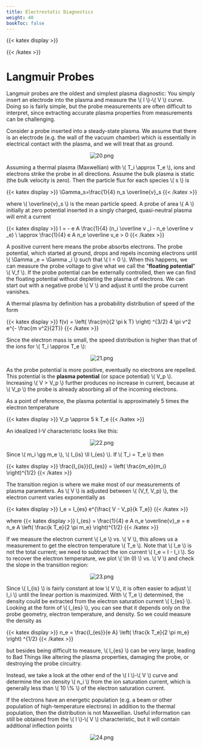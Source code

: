 ```yaml
---
title: Electrostatic Diagnostics
weight: 40
bookToc: false
---
```


{{< katex display >}}

{{< /katex >}}

# Langmuir Probes

Langmuir probes are the oldest and simplest plasma diagnostic: You simply insert an electrode into the plasma and measure the \\( I \\)-\\( V \\) curve. Doing so is fairly simple, but the probe measurements are often difficult to interpret, since extracting accurate plasma properties from measurements can be challenging.

Consider a probe inserted into a steady-state plasma. We assume that there is an electrode (e.g. the wall of the vacuum chamber) which is essentially in electrical contact with the plasma, and we will treat that as ground.

<p align="center"> <img alt="20.png" src="/r/img/560/20.png" /> </p>

Assuming a thermal plasma (Maxwellian) with \\( T_i \approx T_e \\), ions and electrons strike the probe in all directions. Assume the bulk plasma is static (the bulk velocity is zero). Then the particle flux for each species \\( s \\) is

{{< katex display >}}
\Gamma_s=\frac{1}{4} n_s \overline{v}_s
{{< /katex >}}

where \\( \overline{v}_s \\) is the mean particle speed. A probe of area \\( A \\) initially at zero potential inserted in a singly charged, quasi-neutral plasma will emit a current

{{< katex display >}}
I = - e A \frac{1}{4} (n_i \overline v _i - n_e \overline v _e) \\
\approx \frac{1}{4} e A n_e \overline v_e > 0
{{< /katex >}}

A positive current here means the probe absorbs electrons. The probe potential, which started at ground, drops and repels incoming electrons until \\( \Gamma _e = \Gamma _i \\) such that \\( I = 0 \\). When this happens, we can measure the probe voltage to give what we call the "**floating potential**" \\( V_f \\). If the probe potential can be externally controlled, then we can find the floating potential without depleting the plasma of electrons. We can start out with a negative probe \\( V \\) and adjust it until the probe current vanishes.

A thermal plasma by definition has a probability distribution of speed of the form

{{< katex display >}}
f(v) = \left( \frac{m}{2 \pi k T} \right) ^{3/2} 4 \pi v^2 e^{- \frac{m v^2}{2T}}
{{< /katex >}}

Since the electron mass is small, the speed distribution is higher than that of the ions for \\( T_i \approx T_e \\):

<p align="center"> <img alt="21.png" src="/r/img/560/21.png" /> </p>

As the probe potential is more positive, eventually no electrons are repelled. This potential is the **plasma potential** (or space potential) \\( V_p \\). Increasing \\( V > V_p \\) further produces no increase in current, because at \\( V_p \\) the probe is already absorbing all of the incoming electrons.

As a point of reference, the plasma potential is approximately 5 times the electron temperature

{{< katex display >}}
V_p \approx 5 k T_e
{{< /katex >}}

An idealized I-V characteristic looks like this:

<p align="center"> <img alt="22.png" src="/r/img/560/22.png" /> </p>

Since \\( m_i \gg m_e \\), \\( I_{is} \ll I_{es} \\). If \\( T_i = T_e \\) then

{{< katex display >}}
\frac{I_{is}}{I_{es}} = \left( \frac{m_e}{m_i} \right)^{1/2}
{{< /katex >}}

The transition region is where we make most of our measurements of plasma parameters. As \\( V \\) is adjusted between \\( (V_f, V_p) \\), the electron current varies exponentially as

{{< katex display >}}
I_e = I_{es} e^{\frac{ V - V_p}{k T_e}}
{{< /katex >}}

where
{{< katex display >}}
I_{es} = \frac{1}{4} e A n_e \overline{v}_e = e n_e A \left( \frac{k T_e}{2 \pi m_e} \right)^{1/2}
{{< /katex >}}

If we measure the electron current \\( I_e \\) vs. \\( V \\), this allows us a measurement to get the electron temperature \\( T_e \\). Note that \\( I_e \\) is not the total current; we need to subtract the ion current \\( I_e = I - I_i \\). So to recover the electron temperature, we plot \\( \ln (I) \\) vs. \\( V \\) and check the slope in the transition region:

<p align="center"> <img alt="23.png" src="/r/img/560/23.png" /> </p>

Since \\( I_{is}  \\) is fairly constant at low \\( V \\), it is often easier to adjust \\( I_i \\) until the linear portion is maximized. With \\( T_e \\) determined, the density could be extracted from the electron saturation current \\( I_{es} \\). Looking at the form of \\( I_{es} \\), you can see that it depends only on the probe geometry, electron temperature, and density. So we could measure the density as

{{< katex display >}}
n_e = \frac{I_{es}}{e A} \left( \frac{k T_e}{2 \pi m_e} \right) ^{1/2}
{{< /katex >}}

but besides being difficult to measure, \\( I_{es} \\) can be very large, leading to Bad Things like altering the plasma properties, damaging the probe, or destroying the probe circuitry.

Instead, we take a look at the other end of the \\( I \\)-\\( V \\) curve and determine the ion density \\( n_i \\) from the ion saturation current, which is generally less than \\( 10 \\% \\) of the electron saturation current.

If the electrons have an energetic population (e.g. a beam or other population of high-temperature electrons) in addition to the thermal population, then the distribution is not Maxwellian. Useful information can still be obtained from the \\( I \\)-\\( V \\) characteristic, but it will contain additional inflection points

<p align="center"> <img alt="24.png" src="/r/img/560/24.png" /> </p>